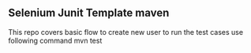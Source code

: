 ## Selenium Junit Template maven 
This repo covers basic flow to create new user 
to run the test cases use following command
mvn test
